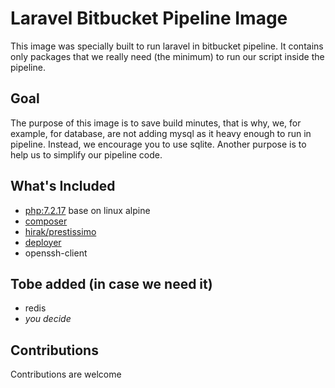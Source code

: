 # Laravel Bitbucket Pipeline Image
This image was specially built to run laravel in bitbucket pipeline.
It contains only packages that we really need (the minimum) to run our script inside the pipeline. 

## Goal
The purpose of this image is to save build minutes, that is why, we, for example, for database, are not adding mysql as it heavy enough to run in pipeline. Instead, we encourage you to use sqlite.
Another purpose is to help us to simplify our pipeline code.

## What's Included
- [php:7.2.17](https://hub.docker.com/_/php) base on linux alpine
- [composer](https://getcomposer.org/)
- [hirak/prestissimo](https://github.com/hirak/prestissimo)
- [deployer](https://deployer.org/)
- openssh-client

## Tobe added (in case we need it)
- redis
- *you decide*


## Contributions
Contributions are welcome
